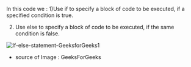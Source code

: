 In this code we :
 1)Use if to specify a block of code to be executed, if a specified condition is true.
 
 
 2) Use else to specify a block of code to be executed, if the same condition is false.
 
 ![If-else-statement-GeeksforGeeks1](https://user-images.githubusercontent.com/90840992/139098170-b5fe7a3e-1c33-4e84-bca9-2d6be23f99e3.jpg)

* source of Image : GeeksForGeeks
